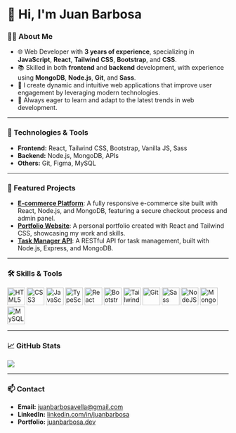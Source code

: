 # 👋 Hi, I'm Juan Barbosa

### 🧑‍💻 About Me
- 🌐 Web Developer with **3 years of experience**, specializing in **JavaScript**, **React**, **Tailwind CSS**, **Bootstrap**, and **CSS**.
- 📚 Skilled in both **frontend** and **backend** development, with experience using **MongoDB**, **Node.js**, **Git**, and **Sass**.
- 🚀 I create dynamic and intuitive web applications that improve user engagement by leveraging modern technologies.
- 🌱 Always eager to learn and adapt to the latest trends in web development.

---

### 🔧 Technologies & Tools
- **Frontend:** React, Tailwind CSS, Bootstrap, Vanilla JS, Sass
- **Backend:** Node.js, MongoDB, APIs
- **Others:** Git, Figma, MySQL

---

### 🚀 Featured Projects
- [**E-commerce Platform**](https://github.com/juanbarbosa/ecommerce-platform): A fully responsive e-commerce site built with React, Node.js, and MongoDB, featuring a secure checkout process and admin panel.
- [**Portfolio Website**](https://juanbarbosa.dev): A personal portfolio created with React and Tailwind CSS, showcasing my work and skills.
- [**Task Manager API**](https://github.com/juanbarbosa/task-manager-api): A RESTful API for task management, built with Node.js, Express, and MongoDB.

---

### 🛠 Skills & Tools
<div>
  <img src="https://cdn.jsdelivr.net/gh/devicons/devicon@latest/icons/html5/html5-original.svg" alt="HTML5" title="HTML5" width="40" height="40"/>
  <img src="https://cdn.jsdelivr.net/gh/devicons/devicon@latest/icons/css3/css3-original.svg" alt="CSS3" title="CSS3" width="40" height="40"/>
  <img src="https://cdn.jsdelivr.net/gh/devicons/devicon@latest/icons/javascript/javascript-original.svg" alt="JavaScript" title="JavaScript" width="40" height="40"/>
  <img src="https://cdn.jsdelivr.net/gh/devicons/devicon@latest/icons/typescript/typescript-original.svg" alt="TypeScript" title="TypeScript" width="40" height="40"/>        
  <img src="https://cdn.jsdelivr.net/gh/devicons/devicon@latest/icons/react/react-original.svg" alt="React" title="React" width="40" height="40"/>
  <img src="https://cdn.jsdelivr.net/gh/devicons/devicon@latest/icons/bootstrap/bootstrap-original.svg" width="40" height="40" alt="Bootstrap" title="Bootstrap"/>
  <img src="https://cdn.jsdelivr.net/gh/devicons/devicon@latest/icons/tailwindcss/tailwindcss-original.svg" alt="TailwindCSS" title="TailwindCSS" width="40" height="40"/>
  <img src="https://cdn.jsdelivr.net/gh/devicons/devicon@latest/icons/git/git-original.svg" alt="Git" title="Git" width="40" height="40"/>
  <img src="https://cdn.jsdelivr.net/gh/devicons/devicon@latest/icons/sass/sass-original.svg" alt="Sass" title="Sass" width="40" height="40"/>
  <img src="https://cdn.jsdelivr.net/gh/devicons/devicon@latest/icons/nodejs/nodejs-original.svg" alt="NodeJS" title="NodeJS" width="40" height="40"/>        
  <img src="https://cdn.jsdelivr.net/gh/devicons/devicon@latest/icons/mongodb/mongodb-original.svg" alt="MongoDB" title="MongoDB" width="40" height="40"/>
  <img src="https://cdn.jsdelivr.net/gh/devicons/devicon@latest/icons/mysql/mysql-original.svg" alt="MySQL" title="MySQL" width="40" height="40"/>
</div>

---

### 📈 GitHub Stats
<div>
  <img src="https://github-readme-stats.vercel.app/api/top-langs/?username=juanbarbosa&layout=compact&theme=tokyonight&langs_count=8"/>
</div>

---

### 📫 Contact
- **Email:** [juanbarbosavella@gmail.com](mailto:juanbarbosavella@gmail.com)
- **LinkedIn:** [linkedin.com/in/juanbarbosa](https://linkedin.com/in/juanbarbosa)
- **Portfolio:** [juanbarbosa.dev](https://juanbarbosa.dev)
